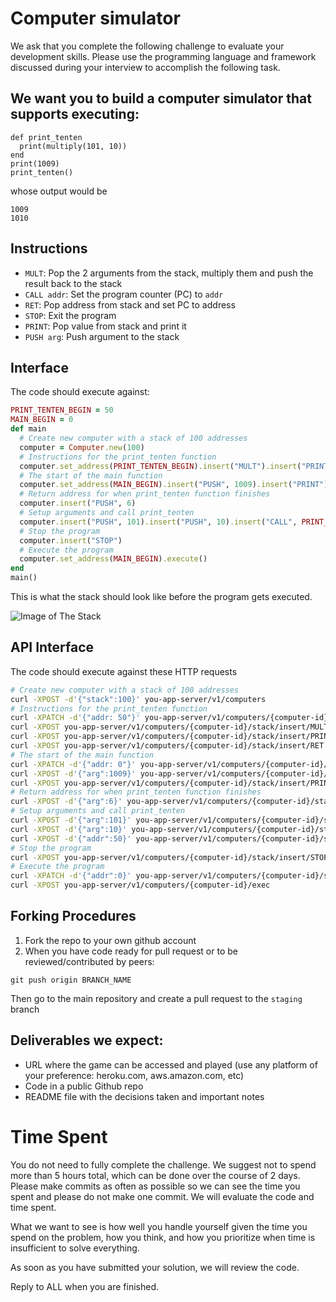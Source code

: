 # Computer simulator 

We ask that you complete the following challenge to evaluate your development skills. Please use the programming language and framework discussed during your interview to accomplish the following task.

## We want you to build a computer simulator that supports executing: 

```
def print_tenten
  print(multiply(101, 10))
end
print(1009)
print_tenten()
```

whose output would be
```
1009 
1010
```

## Instructions 

* `MULT`: Pop the 2 arguments from the stack, multiply them and push the result back to the stack 
* `CALL addr`: Set the program counter (PC) to `addr`
* `RET`: Pop address from stack and set PC to address
* `STOP`: Exit the program 
* `PRINT`: Pop value from stack and print it 
* `PUSH arg`: Push argument to the stack 

## Interface 

The code should execute against: 

```ruby
PRINT_TENTEN_BEGIN = 50
MAIN_BEGIN = 0
def main
  # Create new computer with a stack of 100 addresses
  computer = Computer.new(100)
  # Instructions for the print_tenten function
  computer.set_address(PRINT_TENTEN_BEGIN).insert("MULT").insert("PRINT").insert("RET")
  # The start of the main function
  computer.set_address(MAIN_BEGIN).insert("PUSH", 1009).insert("PRINT")
  # Return address for when print_tenten function finishes
  computer.insert("PUSH", 6)
  # Setup arguments and call print_tenten
  computer.insert("PUSH", 101).insert("PUSH", 10).insert("CALL", PRINT_TENTEN_BEGIN)
  # Stop the program
  computer.insert("STOP")
  # Execute the program
  computer.set_address(MAIN_BEGIN).execute()
end
main() 
```

This is what the stack should look like before the program gets executed. 

![Image of The Stack](https://github.com/deviget/backend-test/blob/master/Stack.png)

## API Interface 

The code should execute against these HTTP requests

```bash
# Create new computer with a stack of 100 addresses
curl -XPOST -d'{"stack":100}' you-app-server/v1/computers
# Instructions for the print_tenten function
curl -XPATCH -d'{"addr: 50"}' you-app-server/v1/computers/{computer-id}/stack/pointer
curl -XPOST you-app-server/v1/computers/{computer-id}/stack/insert/MULT
curl -XPOST you-app-server/v1/computers/{computer-id}/stack/insert/PRINT
curl -XPOST you-app-server/v1/computers/{computer-id}/stack/insert/RET
# The start of the main function
curl -XPATCH -d'{"addr: 0"}' you-app-server/v1/computers/{computer-id}/stack/pointer
curl -XPOST -d'{"arg":1009}' you-app-server/v1/computers/{computer-id}/stack/insert/PUSH
curl -XPOST you-app-server/v1/computers/{computer-id}/stack/insert/PRINT
# Return address for when print_tenten function finishes
curl -XPOST -d'{"arg":6}' you-app-server/v1/computers/{computer-id}/stack/insert/PUSH
# Setup arguments and call print_tenten
curl -XPOST -d'{"arg":101}' you-app-server/v1/computers/{computer-id}/stack/insert/PUSH
curl -XPOST -d'{"arg":10}' you-app-server/v1/computers/{computer-id}/stack/insert/PUSH
curl -XPOST -d'{"addr":50}' you-app-server/v1/computers/{computer-id}/stack/insert/CALL
# Stop the program
curl -XPOST you-app-server/v1/computers/{computer-id}/stack/insert/STOP
# Execute the program
curl -XPATCH -d'{"addr":0}' you-app-server/v1/computers/{computer-id}/stack/pointer
curl -XPOST you-app-server/v1/computers/{computer-id}/exec
```

## Forking Procedures

1.  Fork the repo to your own github account
2.  When you have code ready for pull request or to be reviewed/contributed by peers:

`git push origin BRANCH_NAME`

Then go to the main repository and create a pull request to the `staging` branch

## Deliverables we expect:
* URL where the game can be accessed and played (use any platform of your preference: heroku.com, aws.amazon.com, etc)
* Code in a public Github repo
* README file with the decisions taken and important notes

# Time Spent
You do not need to fully complete the challenge. We suggest not to spend more than 5 hours total, which can be done over the course of 2 days.  Please make commits as often as possible so we can see the time you spent and please do not make one commit.  We will evaluate the code and time spent.
 
What we want to see is how well you handle yourself given the time you spend on the problem, how you think, and how you prioritize when time is insufficient to solve everything.

As soon as you have submitted your solution, we will review the code.
 
Reply to ALL when you are finished. 


